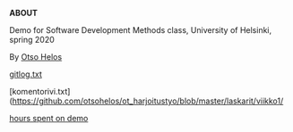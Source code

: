 **ABOUT**

Demo for Software Development Methods class, University of Helsinki, spring 2020

By [Otso Helos](https://github.com/otsohelos)

[gitlog.txt](https://github.com/otsohelos/ot_harjoitustyo/blob/master/laskarit/viikko1/gitlog.txt)

[komentorivi.txt](https://github.com/otsohelos/ot_harjoitustyo/blob/master/laskarit/viikko1/

[hours spent on demo](https://hithub.com/otsohelos/ot_harjoitustyo/blob/master/MapGenerator/documentation/WorkHoursLog.md)